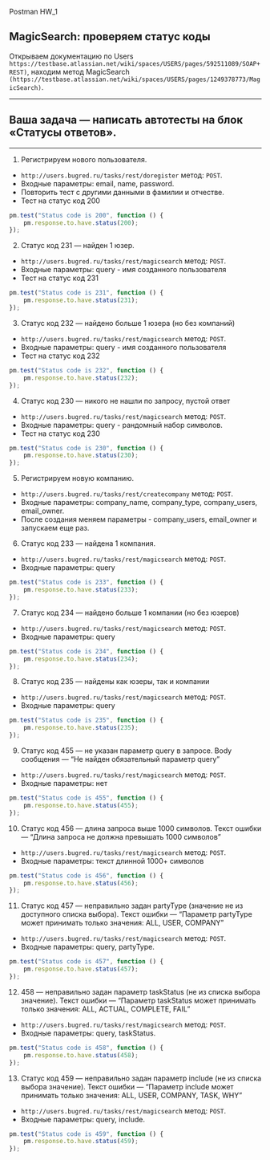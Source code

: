 Postman HW_1

## MagicSearch: проверяем статус коды
Открываем документацию по Users `https://testbase.atlassian.net/wiki/spaces/USERS/pages/592511089/SOAP+REST)`, находим метод MagicSearch `(https://testbase.atlassian.net/wiki/spaces/USERS/pages/1249378773/MagicSearch)`.
<hr>

## Ваша задача — написать автотесты на блок «Статусы ответов».

<hr>

1. Регистрируем нового пользователя.

* `http://users.bugred.ru/tasks/rest/doregister` метод: `POST`.
* Входные параметры: email, name, password.
* Повторить тест с другими данными в фамилии и отчестве.
* Тест на статус код 200
```js
pm.test("Status code is 200", function () {
    pm.response.to.have.status(200);
});
```

2. Статус код 231 — найден 1 юзер.

* `http://users.bugred.ru/tasks/rest/magicsearch` метод: `POST`.
* Входные параметры: query - имя созданного пользователя
* Тест на статус код 231
```js
pm.test("Status code is 231", function () {
    pm.response.to.have.status(231);
});
```

3. Статус код 232 — найдено больше 1 юзера (но без компаний)
* `http://users.bugred.ru/tasks/rest/magicsearch` метод: `POST`.
* Входные параметры: query - имя созданного пользователя
* Тест на статус код 232
```js
pm.test("Status code is 232", function () {
    pm.response.to.have.status(232);
});
```

4. Статус код 230 — никого не нашли по запросу, пустой ответ
* `http://users.bugred.ru/tasks/rest/magicsearch` метод: `POST`.
* Входные параметры: query - рандомный набор символов.
* Тест на статус код 230
```js
pm.test("Status code is 230", function () {
    pm.response.to.have.status(230);
});
```

5. Регистрируем новую компанию.
* `http://users.bugred.ru/tasks/rest/createcompany` метод: `POST`.
* Входные параметры: company_name, company_type, company_users, email_owner.
* После создания меняем параметры - company_users, email_owner и запускаем еще раз.

6. Статус код 233 — найдена 1 компания.
* `http://users.bugred.ru/tasks/rest/magicsearch` метод: `POST`.
* Входные параметры: query
```js
pm.test("Status code is 233", function () {
    pm.response.to.have.status(233);
});
```

7. Cтатус код 234 — найдено больше 1 компании (но без юзеров)
* `http://users.bugred.ru/tasks/rest/magicsearch` метод: `POST`.
* Входные параметры: query
```js
pm.test("Status code is 234", function () {
    pm.response.to.have.status(234);
});
```

8. Cтатус код 235 — найдены как юзеры, так и компании
* `http://users.bugred.ru/tasks/rest/magicsearch` метод: `POST`.
* Входные параметры: query
```js
pm.test("Status code is 235", function () {
    pm.response.to.have.status(235);
});
```

9. Cтатус код 455 — не указан параметр query в запросе. Body сообщения — “Не найден обязательный параметр query”
* `http://users.bugred.ru/tasks/rest/magicsearch` метод: `POST`.
* Входные параметры: нет
```js
pm.test("Status code is 455", function () {
    pm.response.to.have.status(455);
});
```

10. Cтатус код 456 — длина запроса выше 1000 символов. Текст ошибки — “Длина запроса не должна превышать 1000 символов”
* `http://users.bugred.ru/tasks/rest/magicsearch` метод: `POST`.
* Входные параметры: текст длинной 1000+ символов
```js
pm.test("Status code is 456", function () {
    pm.response.to.have.status(456);
});
```

11. Cтатус код 457 — неправильно задан partyType (значение не из доступного списка выбора). Текст ошибки — “Параметр partyType может принимать только значения: ALL, USER, COMPANY”
* `http://users.bugred.ru/tasks/rest/magicsearch` метод: `POST`.
* Входные параметры: query, partyType. 
```js
pm.test("Status code is 457", function () {
    pm.response.to.have.status(457);
});
```

12. 458 — неправильно задан параметр taskStatus (не из списка выбора значение). Текст ошибки — “Параметр taskStatus может принимать только значения: ALL, ACTUAL, COMPLETE, FAIL”
* `http://users.bugred.ru/tasks/rest/magicsearch` метод: `POST`.
* Входные параметры: query, taskStatus. 
```js
pm.test("Status code is 458", function () {
    pm.response.to.have.status(458);
});
```

13. Cтатус код 459 — неправильно задан параметр include (не из списка выбора значение). Текст ошибки — “Параметр include может принимать только значения: ALL, USER, COMPANY, TASK, WHY”
* `http://users.bugred.ru/tasks/rest/magicsearch` метод: `POST`.
* Входные параметры: query, include. 
```js
pm.test("Status code is 459", function () {
    pm.response.to.have.status(459);
});
```
